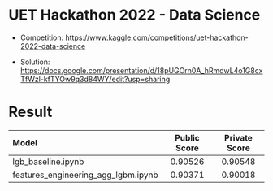 # UET Hackathon 2022 - Data Science 

* Competition: https://www.kaggle.com/competitions/uet-hackathon-2022-data-science

* Solution: https://docs.google.com/presentation/d/18pUGOrn0A_hRmdwL4o1G8cxTfWzl-kfTYOw9q3d84WY/edit?usp=sharing

# Result

| Model                                        | Public Score   | Private Score |
| :---                                         |    :----:      |     :----:    |
| lgb_baseline.ipynb                           | 0.90526        | 0.90548       |  
| features_engineering_agg_lgbm.ipynb           | 0.90371        | 0.90018       |
